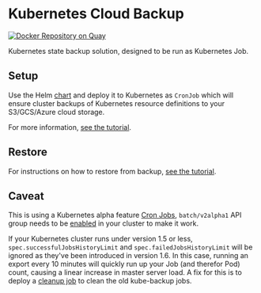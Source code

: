 Kubernetes Cloud Backup
===========

[![Docker Repository on Quay](https://quay.io/repository/stackpoint/spc-state-backup/status "Docker Repository on Quay")](https://quay.io/repository/stackpoint/spc-state-backup)

Kubernetes state backup solution, designed to be run as Kubernetes Job.


Setup
-----
Use the Helm [chart](helm/spc-state-backup) and deploy it to Kubernetes as `CronJob` which will ensure cluster backups of Kubernetes resource definitions to your S3/GCS/Azure cloud storage.

For more information, [see the tutorial](https://stackpointcloud.com/community/tutorial/using-the-kubernetes-cloud-backup).


Restore
-------
For instructions on how to restore from backup, [see the tutorial](https://stackpointcloud.com/community/tutorial/using-the-kubernetes-cloud-backup).


Caveat
------
This is using a Kubernetes alpha feature [Cron Jobs](https://kubernetes.io/docs/concepts/workloads/controllers/cron-jobs/), `batch/v2alpha1` API group needs to be [enabled](https://kubernetes.io/docs/reference/api-overview/#enabling-api-groups) in your cluster to make it work.

If your Kubernetes cluster runs under version 1.5 or less, `spec.successfulJobsHistoryLimit` and `spec.failedJobsHistoryLimit` will be ignored as they've been introduced in version 1.6. In this case, running an export every 10 minutes will quickly run up your Job (and therefor Pod) count, causing a linear increase in master server load.
A fix for this is to deploy a [cleanup job](job-cleanup.yaml) to clean the old kube-backup jobs.
